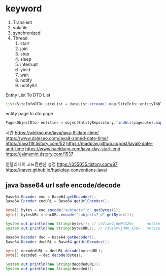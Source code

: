 
# keyword

1. Transient
2. volatile
3. synchronized
4. Thread
   1. start
   2. join
   3. stop
   4. sleep
   5. interrupt
   6. yield
   7. wait
   8. notify
   9. notifyAll




Entity List To DTO List
```java
List<SiteInfoDTO> siteList = dataList.stream().map(SiteInfo::entityToDTO).collect(Collectors.toList());
```

entity page to dto page
```java
Page<ObjectDto> entities = objectEntityRepository.findAll(pageable).map(ObjectDto::fromEntity);
```

시간 
https://wickso.me/java/java-8-date-time/
https://www.daleseo.com/java8-zoned-date-time/
https://java119.tistory.com/52
https://madplay.github.io/post/java8-date-and-time
https://www.baeldung.com/java-day-start-end
https://jaimemin.tistory.com/1537

인텔리제이 코드컨벤션 설정
https://055055.tistory.com/97
https://naver.github.io/hackday-conventions-java/


## java base64 url safe encode/decode
```java
Base64.Encoder enc = Base64.getEncoder();
Base64.Encoder encURL = Base64.getUrlEncoder();

byte[] bytes = enc.encode("subjects?_d".getBytes());
byte[] bytesURL = encURL.encode("subjects?_d".getBytes());

System.out.println(new String(bytes)); // c3ViamVjdHM/X2Q=      notice the "/"
System.out.println(new String(bytesURL)); // c3ViamVjdHM_X2Q=   notice the "_"

Base64.Decoder dec = Base64.getDecoder();
Base64.Decoder decURL = Base64.getUrlDecoder();

byte[] decodedURL = decURL.decode(bytesURL);
byte[] decoded = dec.decode(bytes);

System.out.println(new String(decodedURL));
System.out.println(new String(decoded));
```

